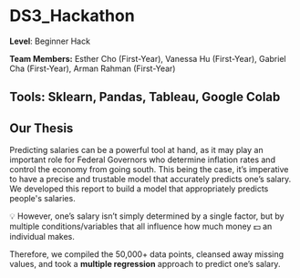 # DS3_Hackathon
**Level**: Beginner Hack

**Team Members:** Esther Cho (First-Year), Vanessa Hu (First-Year), Gabriel Cha (First-Year), Arman Rahman (First-Year)

**Tools:** Sklearn, ****Pandas**,** Tableau, Google Colab
---
## Our Thesis

Predicting salaries can be a powerful tool at hand, as it may play an important role for Federal Governors who determine inflation rates and control the economy from going south. This being the case, it’s imperative to have a precise and trustable model that accurately predicts one’s salary. We developed this report to build a model that appropriately predicts people's salaries. 

💡 However, one’s salary isn’t simply determined by a single factor, but by multiple conditions/variables that all influence how much money 💵 an individual makes.



Therefore, we compiled the 50,000+ data points, cleansed away missing values, and took a **multiple regression** approach to predict one’s salary.
